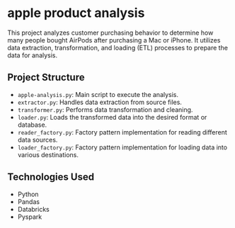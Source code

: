 # apple product analysis

This project analyzes customer purchasing behavior to determine how many people bought AirPods after purchasing a Mac or iPhone. It utilizes data extraction, transformation, and loading (ETL) processes to prepare the data for analysis.

## Project Structure

- `apple-analysis.py`: Main script to execute the analysis.
- `extractor.py`: Handles data extraction from source files.
- `transformer.py`: Performs data transformation and cleaning.
- `loader.py`: Loads the transformed data into the desired format or database.
- `reader_factory.py`: Factory pattern implementation for reading different data sources.
- `loader_factory.py`: Factory pattern implementation for loading data into various destinations.

## Technologies Used

- Python
- Pandas
- Databricks
- Pyspark
